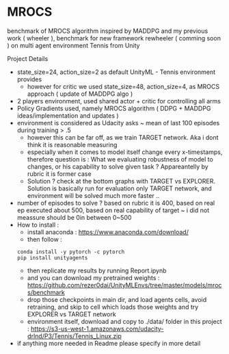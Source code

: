 # MROCS
benchmark of MROCS algorithm inspired by MADDPG and my previous work ( wheeler ), benchmark for new framework rewheeler ( comming soon ) on multi agent environment Tennis from Unity

Project Details
- state_size=24, action_size=2 as default UnityML - Tennis environment provides
  - however for critic we used state_size=48, action_size=4, as MROCS approach ( update of MADDPG algo )
- 2 players environment, used shared actor + critic for controlling all arms
- Policy Gradients used, namely MROCS algorithm ( DDPG + MADDPG ideas/implementation and updates )
- environment is considered as Udacity asks ~ mean of last 100 episodes during training > .5
  - however this can be far off, as we train TARGET network. Aka i dont think it is reasonable measuring
  - especially when it comes to model itself change every x-timestamps, therefore question is : What we evaluating robustness of model to changes, or his capability to solve given task ? Appareantelly by rubric it is former case
  - Solution ? check at the bottom graphs with TARGET vs EXPLORER. Solution is basically run for evaluation only TARGET network, and environment will be solved much more faster ..
- number of episodes to solve ? based on rubric it is 400, based on real ep executed about 500, based on real capability of target ~ i did not meassure should be 0in between 0~500
- How to install :
  - install anaconda : https://www.anaconda.com/download/
  - then follow : 
  ```
  conda install -y pytorch -c pytorch
  pip install unityagents
  ```
  - then replicate my results by running Report.ipynb
  - and you can download my pretrained weights : https://github.com/rezer0dai/UnityMLEnvs/tree/master/models/mrocs/benchmark
  - drop those checkpoints in main dir, and load agents cells, avoid retraining, and skip to cell which loads those weights and try EXPLORER vs TARGET network
  - environment itself, download and copy to ./data/ folder in this project : https://s3-us-west-1.amazonaws.com/udacity-drlnd/P3/Tennis/Tennis_Linux.zip
- if anything more needed in Readme please specify in more detail
